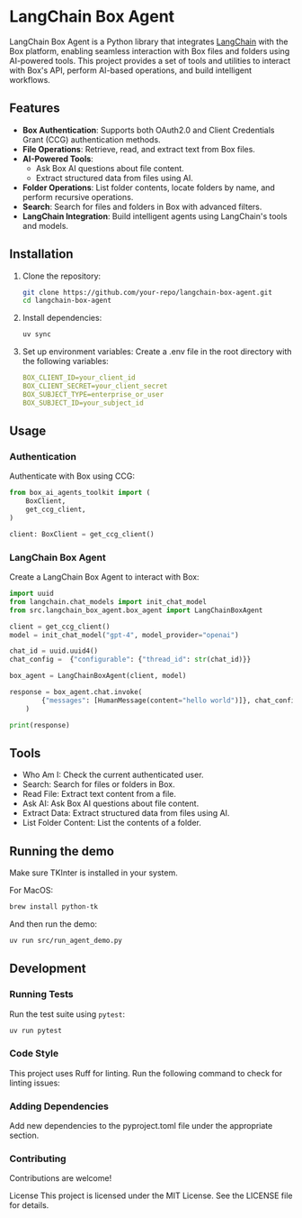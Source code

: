 # LangChain Box Agent

LangChain Box Agent is a Python library that integrates [LangChain](https://github.com/hwchase17/langchain) with the Box platform, enabling seamless interaction with Box files and folders using AI-powered tools. This project provides a set of tools and utilities to interact with Box's API, perform AI-based operations, and build intelligent workflows.

## Features

- **Box Authentication**: Supports both OAuth2.0 and Client Credentials Grant (CCG) authentication methods.
- **File Operations**: Retrieve, read, and extract text from Box files.
- **AI-Powered Tools**:
  - Ask Box AI questions about file content.
  - Extract structured data from files using AI.
- **Folder Operations**: List folder contents, locate folders by name, and perform recursive operations.
- **Search**: Search for files and folders in Box with advanced filters.
- **LangChain Integration**: Build intelligent agents using LangChain's tools and models.

## Installation

1. Clone the repository:
   ```bash
   git clone https://github.com/your-repo/langchain-box-agent.git
   cd langchain-box-agent
   ```
2. Install dependencies:
    ```bash
    uv sync
    ```
3. Set up environment variables: Create a .env file in the root directory with the following variables:    

    ```yaml
    BOX_CLIENT_ID=your_client_id
    BOX_CLIENT_SECRET=your_client_secret
    BOX_SUBJECT_TYPE=enterprise_or_user
    BOX_SUBJECT_ID=your_subject_id
    ```

## Usage
### Authentication
Authenticate with Box using CCG:
```python
from box_ai_agents_toolkit import (
    BoxClient,
    get_ccg_client,
)

client: BoxClient = get_ccg_client()
```

### LangChain Box Agent
Create a LangChain Box Agent to interact with Box:
```python
import uuid
from langchain.chat_models import init_chat_model
from src.langchain_box_agent.box_agent import LangChainBoxAgent

client = get_ccg_client()
model = init_chat_model("gpt-4", model_provider="openai")

chat_id = uuid.uuid4()
chat_config =  {"configurable": {"thread_id": str(chat_id)}}

box_agent = LangChainBoxAgent(client, model)

response = box_agent.chat.invoke(
        {"messages": [HumanMessage(content="hello world")]}, chat_config
    )

print(response)
```

## Tools
- Who Am I: Check the current authenticated user.
- Search: Search for files or folders in Box.
- Read File: Extract text content from a file.
- Ask AI: Ask Box AI questions about file content.
- Extract Data: Extract structured data from files using AI.
- List Folder Content: List the contents of a folder.


## Running the demo
Make sure TKInter is installed in your system.

For MacOS:
```bash
brew install python-tk
```

And then run the demo:
```bash
uv run src/run_agent_demo.py
```

## Development
### Running Tests

Run the test suite using `pytest`:

```bash
uv run pytest
```
### Code Style
This project uses Ruff for linting. Run the following command to check for linting issues:

### Adding Dependencies
Add new dependencies to the pyproject.toml file under the appropriate section.

### Contributing
Contributions are welcome! 

License
This project is licensed under the MIT License. See the LICENSE file for details.

